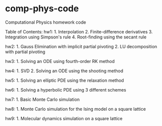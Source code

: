 # comp-phys-code
Computational Physics homework code

Table of Contents:
hw1:  1. Interpolation
      2. Finite-difference derivatives
      3. Integration using Simpson's rule
      4. Root-finding using the secant rule

hw2:  1. Gauss Elimination with implicit partial pivoting
      2. LU decomposition with partial pivoting
      
hw3:  1. Solving an ODE using fourth-order RK method

hw4:  1. SVD
      2. Solving an ODE using the shooting method
      
hw5:  1. Solving an elliptic PDE using the relaxation method

hw6:  1. Solving a hyperbolic PDE using 3 different schemes

hw7:  1. Basic Monte Carlo simulation

hw8:  1. Monte Carlo simulation for the Ising model on a square lattice

hw9:  1. Molecular dynamics simulation on a square lattice
